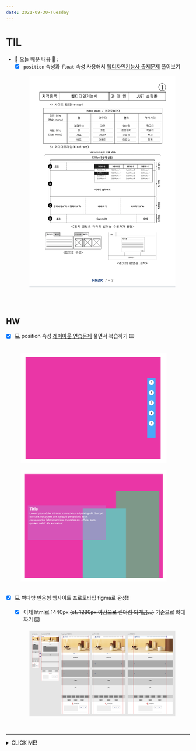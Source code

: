 ```yaml
---
date: 2021-09-30-Tuesday
---
```


# TIL
- 📝 오늘 배운 내용 👊 : 
  - [x] `position` 속성과 `float` 속성 사용해서 [웹디자인기능사 출제문제](https://github.com/ekfka4863/frontEndCourse_210901/blob/main/test/test_5(%EC%9B%B9%EB%94%94%EC%9E%90%EC%9D%B8%EA%B8%B0%EB%8A%A5%EC%82%AC%EA%B8%B0%EC%B6%9C)/src/%EC%9B%B9%EB%94%94%EC%9E%90%EC%9D%B8%EA%B8%B0%EB%8A%A5%EC%82%AC_%EA%B8%B0%EC%B6%9C%EB%AC%B8%EC%A0%9C(2021%EB%85%84%EB%8F%84)/A-1.pdf) 풀어보기

  <br />
  <img src="./images/웹디자인기능사_기출문제.png" alt="웹디자인기능사 기출문제" width="400px" height="px" style="padding-left: 40px;"/>
  <br />


<br />
<br />

## HW
- [x] 💻 position 속성 [레이아웃 연습문제](https://github.com/ekfka4863/frontEndCourse_210901/tree/main/test/test_4) 풀면서 복습하기 ⌨️    

 <br />
  <img src="./images/Documents-dev-frontEndCourse_210901-test-test_4-test_1_html_css_file.png" alt="" width="400px" height="px" style="padding-left: 40px;"/>
  <br />
  <br />
  <img src="./images/Documents-dev-frontEndCourse_210901-test-test_4-test_3_html_css_file.png" alt="" width="400px" height="px" style="padding-left: 40px;"/>
  <br />
  <br />
 
- [x] 💻 빽다방 반응형 웹사이트 프로토타입 figma로 완성!!
  - [x] 이제 html로 1440px ~~(cf. 1280px 이상으로 렌더링 되게끔...)~~ 기준으로 뼈대 짜기 ⌨️    
  <!-- - [x] 이제 css로 스타일링 하기 ⌨️    -->

   <br />
  <img src="./images/paik's_coffee_prototype.png" alt="" width="400px" height="px" style="padding-left: 40px;"/>
  <br />
 

<br />

---

<details>
<summary>CLICK ME!</summary>  

- cf.  
  - [웹디자인기능사 공개문제](https://www.q-net.or.kr/cst006.do?id=cst00602&gSite=Q&brdId=Q006&code=1204&artlSeq=5199079)
  
</detials>  


<!-- 
 <br />
  <img src="./images/.png" alt="" width="400px" height="px" style="padding-left: 40px;"/>
  <br /> -->